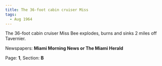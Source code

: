 ```yaml
---  
title: The 36-foot cabin cruiser Miss  
tags:  
  - Aug 1964  
---  
```

  
The 36-foot cabin cruiser Miss Bee explodes, burns and sinks 2 miles off Tavernier.  
  
Newspapers: **Miami Morning News or The Miami Herald**  
  
Page: **1**, Section: **B** 
